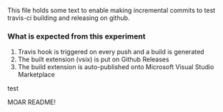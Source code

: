 This file holds some text to enable making incremental commits to test travis-ci building and releasing on github.

### What is expected from this experiment
1. Travis hook is triggered on every push and a build is generated
2. The built extension (vsix) is put on Github Releases
3. The build extension is auto-published onto Microsoft Visual Studio Marketplace

test

MOAR README!